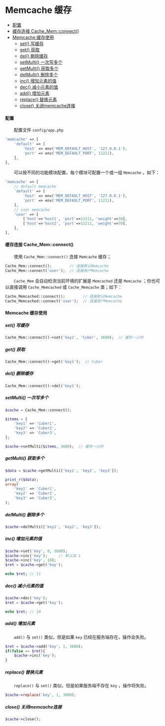 # Memcache 缓存

- [配置](#config)
- [缓存连接 Cache_Mem::connect()](#connect)
- [Memcache 缓存使用](#use)
    - [set() 写缓存](#set)
    - [get() 获取](#get)
    - [del() 删除缓存](#del)
    - [setMulti() 一次写多个](#setmulti)
    - [getMulti() 获取多个](#getmulti)
    - [delMulti() 删除多个](#delmulti)
    - [inc() 增加元素的值](#inc)
    - [dec() 减小元素的值](#dec)
    - [add() 增加元素](#add)
    - [replace() 替换元素](#replace)
    - [close() 关闭memcache连接](#close)

#### <a name="config">配置</a>

　　配置文件 `config/app.php`

```php
'memcache' => [
    'default' => [
        'host' => env('MEM_DEFAULT_HOST', '127.0.0.1'),
        'port' => env('MEM_DEFAULT_PORT', 11211),
    ],
],
```

　　可以按不同的功能模块配置，每个模块可配置一个或一组 `Memcache` ，如下：

```php
'memcache' => [
    // default memcache
    'default' => [
        'host' => env('MEM_DEFAULT_HOST', '127.0.0.1'),
        'port' => env('MEM_DEFAULT_PORT', 11211),
    ],
    // user memcache
    'user' => [
        ['host'=>'host1', 'port'=>11211, 'weight'=>30],
        ['host'=>'host2', 'port'=>11211, 'weight'=>70],
    ],
],
```


#### <a name="connect">缓存连接 Cache_Mem::connect()</a>

　　使用 `Cache_Mem::connect()` 连接 `Memcache` 缓存；

```php
Cache_Mem::connect();        // 连接默认Memcache
Cache_Mem::connect('user');  // 连接用户Memcache
```

　　`Cache_Mem` 会自动检测当前环境的扩展是 `Memcached` 还是 `Memcache` ；你也可以直接调用 `Cache_Memcached` 或 `Cache_Memcache` 类；如下：

```php
Cache_Memcached::connect();        // 连接默认Memcache
Cache_Memcached::connect('user');  // 连接用户Memcache
```


#### <a name="use">Memcache 缓存使用</a>

##### <a name="set">set() 写缓存</a>
```php
Cache_Mem::connect()->set('key1', 'Cuber', 3600);  // 缓存一小时
```

##### <a name="get">get() 获取</a>
```php
Cache_Mem::connect()->get('key1');  // Cuber
```

##### <a name="del">del() 删除缓存</a>
```php
Cache_Mem::connect()->del('key1');
```

##### <a name="setmulti">setMulti() 一次写多个</a>
```php
$cache = Cache_Mem::connect();

$items = [
    'key1' => 'Cuber1',
    'key2' => 'Cuber2',
    'key3' => 'Cuber3',
];

$cache->setMulti($items, 3600);  // 缓存一小时
```

##### <a name="getmulti">getMulti() 获取多个</a>
```php
$data = $cache->getMulti(['key1', 'key2', 'key3']);

print_r($data);
array(
    'key1' => 'Cuber1',
    'key2' => 'Cuber2',
    'key3' => 'Cuber3',
);
```

##### <a name="delmulti">delMulti() 删除多个</a>
```php
$cache->delMulti(['key1', 'key2', 'key3']);
```

##### <a name="inc">inc() 增加元素的值</a>
```php
$cache->set('key', 0, 3600);
$cache->inc('key');     // 默认加 1
$cache->inc('key', 10);
$ret = $cache->get('key');

echo $ret; // 11
```

##### <a name="dec">dec() 减小元素的值</a>
```php
$cache->dec('key');
$ret = $cache->get('key');

echo $ret; // 10
```

##### <a name="add">add() 增加元素</a>

　　`add()` 与 `set()` 类似，但是如果 `key` 已经在服务端存在，操作会失败。

```php
$ret = $cache->add('key', 1, 3600);
if(false == $ret){
    $cache->inc('key');
}
```

##### <a name="replace">replace() 替换元素</a>

　　`replace()` 与 `set()` 类似，但是如果服务端不存在 `key` ，操作将失败。

```php
$cache->replace('key', 1, 3600);
```

##### <a name="close">close() 关闭memcache连接</a>
```php
$cache->close();
```

